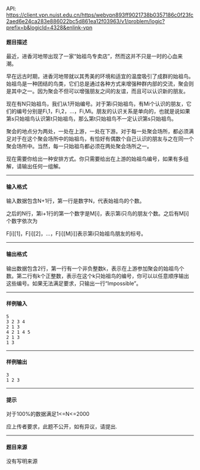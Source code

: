 API: https://client.vpn.nuist.edu.cn/https/webvpn893ff9021738b0357186c0f23fc2aed6e24ca283e886022bc5d861ea12f03963/v1/problem/logic?prefix=b&logicId=4328&enlink-vpn

#### 题目描述

最近，进香河地带出现了一家“始祖鸟专卖店”，然而这并不只是一时的心血来潮。 

早在远古时期，进香河地带就以其秀美的环境和适宜的温度吸引了成群的始祖鸟。始祖鸟是一种团结的鸟类，它们总是通过各种方式来增强种群内部的交流，聚会则是其中之一。因为聚会不但可以增强朋友之间的友谊，而且可以认识新的朋友。 

现在有N只始祖鸟，我们从1开始编号。对于第i只始祖鸟，有Mi个认识的朋友，它们的编号分别是Fi,1，Fi,2，…，Fi,Mi。朋友的认识关系是单向的，也就是说如果第s只始祖鸟认识第t只始祖鸟，那么第t只始祖鸟不一定认识第s只始祖鸟。 

聚会的地点分为两处，一处在上游，一处在下游。对于每一处聚会场所，都必须满足对于在这个聚会场所中的始祖鸟，有恰好有偶数个自己认识的朋友与之在同一个聚会场所中。当然，每一只始祖鸟都必须在两处聚会场所之一。 

现在需要你给出一种安排方式。你只需要给出在上游的始祖鸟编号，如果有多组解，请输出任何一组解。 

---

#### 输入格式

输入数据包含N+1行，第一行是数字N，代表始祖鸟的个数。 

之后的N行，第i+1行的第一个数字是M\[i\]，表示第i只鸟的朋友个数。之后有M\[i\]个数字依次为

F\[i\]\[1\]，F\[i\]\[2\]，…，F\[i\]\[M\[i\]\]表示第i只始祖鸟朋友的标号。 

---

#### 输出格式

输出数据包含2行，第一行有一个非负整数k，表示在上游参加聚会的始祖鸟个数。第二行有k个正整数，表示在这个k只始祖鸟的编号，你可以以任意顺序输出这些编号。如果无法满足要求，只输出一行“Impossible”。 

---

#### 样例输入
```
5
3 2 3 4
2 1 3
4 2 1 4 5
2 1 3
1 3
```

---

#### 样例输出
```
3
1 2 3
```

---

#### 提示

对于100%的数据满足1<=N<=2000

应上传者要求，此题不公开，如有异议，请提出.

---

#### 题目来源

没有写明来源